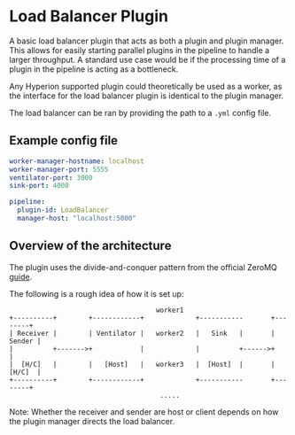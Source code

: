 # Load Balancer Plugin

A basic load balancer plugin that acts as both a plugin and plugin manager.
This allows for easily starting parallel plugins in the pipeline to handle a larger throughput.
A standard use case would be if the processing time of a plugin in the pipeline is acting as a bottleneck.

Any Hyperion supported plugin could theoretically be used as a worker, as the interface for the load balancer plugin is
identical to the plugin manager.

The load balancer can be ran by providing the path to a `.yml` config file.

## Example config file
```yaml
worker-manager-hostname: localhost
worker-manager-port: 5555
ventilator-port: 3000
sink-port: 4000

pipeline:
  plugin-id: LoadBalancer
  manager-host: "localhost:5000"
```

## Overview of the architecture

The plugin uses the divide-and-conquer pattern from the official ZeroMQ
[guide](http://zguide.zeromq.org/page:all#Divide-and-Conquer).

The following is a rough idea of how it is set up:

```
                                     worker1
+----------+        +------------+             +-----------       +--------+
| Receiver |        | Ventilator |   worker2   |   Sink   |       | Sender |
|          +------->+            |             |          +------>+        |
|  [H/C]   |        |   [Host]   |   worker3   |  [Host]  |       | [H/C]  |
+----------+        +------------+             +-----------       +--------+
                                      .....
```

Note: Whether the receiver and sender are host or client
depends on how the plugin manager directs the load balancer.
